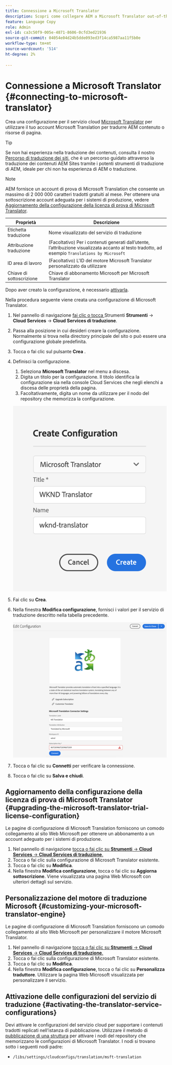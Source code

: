```yaml
---
title: Connessione a Microsoft Translator
description: Scopri come collegare AEM a Microsoft Translator out-of-the-box per automatizzare il flusso di lavoro di traduzione.
feature: Language Copy
role: Admin
exl-id: ca3c50f9-005e-4871-8606-0cfd3ed21936
source-git-commit: 04054e04d24b5dde093ed3f14ca5987aa11f5b0e
workflow-type: tm+mt
source-wordcount: '514'
ht-degree: 2%

---
```


# Connessione a Microsoft Translator {#connecting-to-microsoft-translator}

Crea una configurazione per il servizio cloud [Microsoft Translator](https://hub.microsofttranslator.com) per utilizzare il tuo account Microsoft Translation per tradurre AEM contenuto o risorse di pagina.

>[!TIP]
>
>Se non hai esperienza nella traduzione dei contenuti, consulta il nostro [Percorso di traduzione dei siti,](/help/journey-sites/translation/overview.md) che è un percorso guidato attraverso la traduzione dei contenuti AEM Sites tramite i potenti strumenti di traduzione di AEM, ideale per chi non ha esperienza di AEM o traduzione.

>[!NOTE]
>
>AEM fornisce un account di prova di Microsoft Translation che consente un massimo di 2 000 000 caratteri tradotti gratuiti al mese. Per ottenere una sottoscrizione account adeguata per i sistemi di produzione, vedere [Aggiornamento della configurazione della licenza di prova di Microsoft Translator](#upgrading-the-microsoft-translator-trial-license-configuration).

| Proprietà | Descrizione |
|---|---|
| Etichetta traduzione | Nome visualizzato del servizio di traduzione |
| Attribuzione traduzione | (Facoltativo) Per i contenuti generati dall’utente, l’attribuzione visualizzata accanto al testo tradotto, ad esempio `Translations by Microsoft` |
| ID area di lavoro | (Facoltativo) L&#39;ID del motore Microsoft Translator personalizzato da utilizzare |
| Chiave di sottoscrizione | Chiave di abbonamento Microsoft per Microsoft Translator |

Dopo aver creato la configurazione, è necessario [attivarla](#activating-the-translator-service-configurations).

Nella procedura seguente viene creata una configurazione di Microsoft Translator.

1. Nel pannello di navigazione [fai clic o tocca ](/help/sites-cloud/authoring/getting-started/basic-handling.md#first-steps) Strumenti **Strumenti** -> **Cloud Services** -> **Cloud Services di traduzione**.
1. Passa alla posizione in cui desideri creare la configurazione. Normalmente si trova nella directory principale del sito o può essere una configurazione globale predefinita.
1. Tocca o fai clic sul pulsante **Crea** .
1. Definisci la configurazione.
   1. Seleziona **Microsoft Translator** nel menu a discesa.
   1. Digita un titolo per la configurazione. Il titolo identifica la configurazione sia nella console Cloud Services che negli elenchi a discesa delle proprietà della pagina.
   1. Facoltativamente, digita un nome da utilizzare per il nodo del repository che memorizza la configurazione.

   ![Creare una configurazione di traduzione](../assets/create-translation-config.png)

1. Fai clic su **Crea**.
1. Nella finestra **Modifica configurazione**, fornisci i valori per il servizio di traduzione descritto nella tabella precedente.

   ![Modificare la configurazione della traduzione](../assets/edit-translation-config.png)

1. Tocca o fai clic su **Connetti** per verificare la connessione.
1. Tocca o fai clic su **Salva e chiudi**.

## Aggiornamento della configurazione della licenza di prova di Microsoft Translator {#upgrading-the-microsoft-translator-trial-license-configuration}

Le pagine di configurazione di Microsoft Translation forniscono un comodo collegamento al sito Web Microsoft per ottenere un abbonamento a un account adeguato per i sistemi di produzione.

1. Nel pannello di navigazione [tocca o fai clic su **Strumenti** -> **Cloud Services** -> **Cloud Services di traduzione**.](/help/sites-cloud/authoring/getting-started/basic-handling.md#first-steps)
1. Tocca o fai clic sulla configurazione di Microsoft Translator esistente.
1. Tocca o fai clic su **Modifica**.
1. Nella finestra **Modifica configurazione**, tocca o fai clic su **Aggiorna sottoscrizione**. Viene visualizzata una pagina Web Microsoft con ulteriori dettagli sul servizio.

## Personalizzazione del motore di traduzione Microsoft {#customizing-your-microsoft-translator-engine}

Le pagine di configurazione di Microsoft Translation forniscono un comodo collegamento al sito Web Microsoft per personalizzare il motore Microsoft Translator.

1. Nel pannello di navigazione [tocca o fai clic su **Strumenti** -> **Cloud Services** -> **Cloud Services di traduzione**.](/help/sites-cloud/authoring/getting-started/basic-handling.md#first-steps)
1. Tocca o fai clic sulla configurazione di Microsoft Translator esistente.
1. Tocca o fai clic su **Modifica**.
1. Nella finestra **Modifica configurazione**, tocca o fai clic su **Personalizza traduttore**. Utilizzare la pagina Web Microsoft visualizzata per personalizzare il servizio.

## Attivazione delle configurazioni del servizio di traduzione {#activating-the-translator-service-configurations}

Devi attivare le configurazioni del servizio cloud per supportare i contenuti tradotti replicati nell’istanza di pubblicazione. Utilizzare il metodo di [pubblicazione di una struttura](/help/sites-cloud/authoring/fundamentals/publishing-pages.md#publishing-and-unpublishing-a-tree) per attivare i nodi del repository che memorizzano le configurazioni di Microsoft Translator. I nodi si trovano sotto i seguenti nodi padre:

* `/libs/settings/cloudconfigs/translation/msft-translation`
